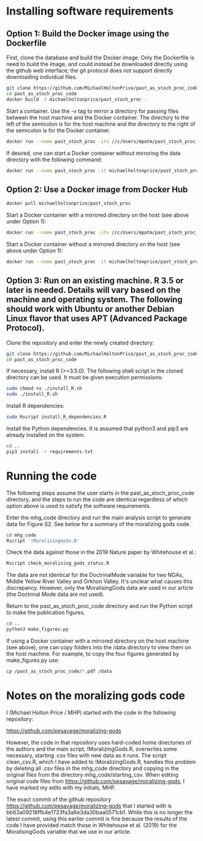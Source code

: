 # Installing software requirements
## Option 1: Build the Docker image using the Dockerfile
First, clone the database and build the Docker image. Only the Dockerfile is need to build the image, and could instead be downloaded directly using the github web interface; the git protocol does not support directly downloading individual files.

```bash
git clone https://github.com/MichaelHoltonPrice/past_as_stoch_proc_code
cd past_as_stoch_proc_code
docker build -t michaelholtonprice/past_stoch_proc .
```

Start a container. Use the -v tag to mirror a directory for passing files between the host machine and the Docker container. The directory to the left of the semicolon is for the host machine and the directory to the right of the semicolon is for the Docker container.

```bash
docker run --name past_stoch_proc -itv //c/Users/mpatm/past_stoch_proc_data:/data michaelholtonprice/past_stoch_proc
```

If desired, one can start a Docker container without mirroring the data directory with the following command:

```bash
docker run --name past_stoch_proc -it michaelholtonprice/past_stoch_proc
```

## Option 2: Use a Docker image from Docker Hub

```bash
docker pull michaelholtonprice/past_stoch_proc
```

Start a Docker container with a mirrored directory on the host (see above under Option 1):

```bash
docker run --name past_stoch_proc -itv //c/Users/mpatm/past_stoch_proc_data:/data michaelholtonprice/past_stoch_proc
```

Start a Docker container without a mirrored directory on the host (see above under Option 1):

```bash
docker run --name past_stoch_proc -it michaelholtonprice/past_stoch_proc
```

## Option 3: Run on an existing machine. R 3.5 or later is needed. Details will vary based on the machine and operating system. The following should work with Ubuntu or another Debian Linux flavor that uses APT (Advanced Package Protocol).

Clone the repository and enter the newly created directory:
```bash
git clone https://github.com/MichaelHoltonPrice/past_as_stoch_proc_code
cd past_as_stoch_proc_code
```

If necessary, install R (>=3.5.0). The following shell script in the cloned directory can be used. It must be given execution permissions:
```bash
sudo chmod +x ./install_R.sh
sudo ./install_R.sh
```

Install R dependencies:
```bash
sudo Rscript install_R_dependencies.R
```

Install the Python dependencies. It is assumed that python3 and pip3 are already installed on the system.

```bash
cd ..
pip3 install -r requirements.txt
```

# Running the code
The following steps assume the user starts in the past_as_stoch_proc_code directory, and the steps to run the code are identical regardless of which option above is used to satisfy the software requirements.

Enter the mhg_code directory and run the main analysis script to generate data for Figure S2. See below for a summary of the moralizing gods code.

```bash
cd mhg_code
Rscript '!MoralizingGods.R'
```

Check the data against those in the 2019 Nature paper by Whitehouse et al.:
```bash
Rscript check_moralising_gods_status.R
```

The data are not identical for the DoctrinalMode variable for two NGAs, Middle Yellow River Valley and Orkhon Valley. It's unclear what causes this discrepancy. However, only the MoralisingGods data are used in our article (the Doctrinal Mode data are not used).

Return to the past_as_stoch_proc_code directory and run the Python script to make the publication figures.

```bash
cd ..
python3 make_figures.py
```

If using a Docker container with a mirrored directory on the host machine (see above), one can copy folders into the /data directory to view them on the host machine. For example, to copy the four figures generated by make_figures.py use:

```bash
cp /past_as_stoch_proc_code/*.pdf /data
```

# Notes on the moralizing gods code
I (Michael Holton Price / MHP) started with the code in the following repository:

https://github.com/pesavage/moralizing-gods

However, the code in that repository uses hard-coded home directories of the authors and the main script, !MoralizingGods.R, overwrites some necessary, starting .csv files with new data as it runs. The script clean_csv.R, which I have added to !MoralizingGods.R, handles this problem by deleting all .csv files in the mhg_code directory and copying in the original files from the directory mhg_code/starting_csv. When editing original code files from https://github.com/pesavage/moralizing-gods, I have marked my edits with my initials, MHP.

The exact commit of the github repository https://github.com/pesavage/moralizing-gods that I started with is bb63a09218ffb4e1723fa3a6e3da30baa0571cb1. While this is no longer the latest commit, using this earlier commit is fine because the results of the code I have provided match those in Whitehouse et al. (2019) for the MoralisingGods variable that we use in our article.
